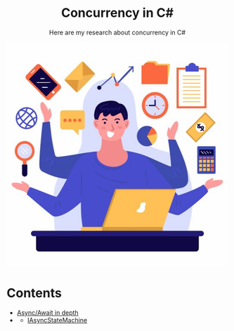 <h1 align="center">
    Concurrency in C#
</h1>
<p align="center">
    Here are my research about concurrency in C#
</p>
<p align="center">
    <img src="./Concurrency%20512x512.jpg" width="512" height="512" />
</p>

# Contents
- [Async/Await in depth](./AsyncAwaitInDepth/)
- - [IAsyncStateMachine](./AsyncAwaitInDepth/IAsyncStateMachine.md)
